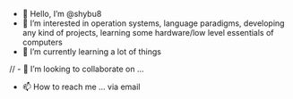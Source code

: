 - 👋 Hello, I’m @shybu8
- 👀 I’m interested in operation systems, language paradigms, developing any kind of projects, learning some hardware/low level essentials of computers
- 🌱 I’m currently learning a lot of things

// - 💞️ I’m looking to collaborate on ...
- 📫 How to reach me ... via email 

<!---
shybu8/shybu8 is a ✨ special ✨ repository because its `README.md` (this file) appears on your GitHub profile.
You can click the Preview link to take a look at your changes.
--->
